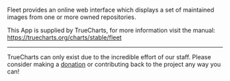 Fleet provides an online web interface which displays a set of maintained images from one or more owned repositories.

This App is supplied by TrueCharts, for more information visit the manual: https://truecharts.org/charts/stable/fleet

---

TrueCharts can only exist due to the incredible effort of our staff.
Please consider making a [donation](https://truecharts.org/docs/about/sponsor) or contributing back to the project any way you can!

